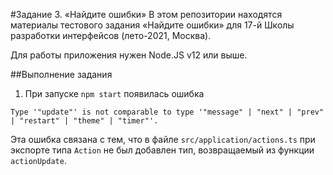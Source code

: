 #Задание 3. «Найдите ошибки»
В этом репозитории находятся материалы тестового задания «Найдите ошибки» для 17-й Школы разработки интерфейсов (лето-2021, Москва).

Для работы приложения нужен Node.JS v12 или выше.

##Выполнение задания

1. При запуске `npm start` появилась ошибка 

```
Type '"update"' is not comparable to type '"message" | "next" | "prev" | "restart" | "theme" | "timer"'.
```

Эта ошибка связана с тем, что в файле `src/application/actions.ts` при экспорте типа `Action` не был добавлен тип, возвращаемый из функции `actionUpdate`.
